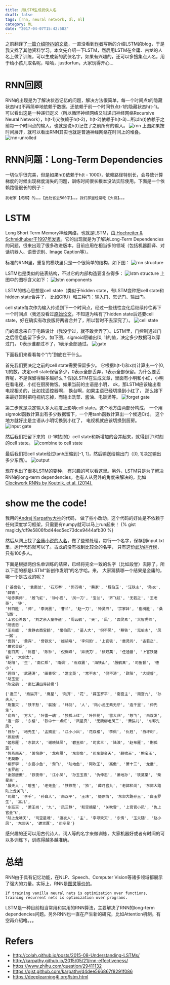 ```yaml
---
title: 用LSTM生成武侠人名
draft: false
tags: [rnn, neural network, dl, ml]
category: ML
date: "2017-04-07T15:42:58Z"
---
```


之前翻译了[一篇介绍RNN的文章](//magicly.me/2017/03/09/iamtrask-anyone-can-code-lstm/)，一直没看到[作者](https://twitter.com/iamtrask)写新的介绍LSTM的blog，于是我又找了其他资料学习。本文先介绍一下LSTM，然后用LSTM在金庸、古龙的人名上做了训练，可以生成新的武侠名字，如果有兴趣的，还可以多搜集点人名，用于给小孩儿取名呢，哈哈，justforfun，大家玩得开心...

<!-- more -->

# RNN回顾
RNN的出现是为了解决状态记忆的问题，解决方法很简单，每一个时间点t的隐藏状态h(t)不再简单地依赖于数据，还依赖于前一个时间节点t-1的隐藏状态h(t-1)。可以看出这是一种递归定义（所以循环神经网络又叫递归神经网络Recursive Neural Network），h(t-1)又依赖于h(t-2)，h(t-2)依赖于h(t-3)...所以h(t)依赖于之前每一个时间点的输入，也就是说h(t)记住了之前所有的输入。
![rnn](//colah.github.io/posts/2015-08-Understanding-LSTMs/img/RNN-rolled.png)
上图如果按时间展开，就可以看出RNN其实也就是普通神经网络在时间上的堆叠。
![rnn-unrolled](//colah.github.io/posts/2015-08-Understanding-LSTMs/img/RNN-unrolled.png)

# RNN问题：Long-Term Dependencies
一切似乎很完美，但是如果h(t)依赖于h(t - 1000)，依赖路径特别长，会导致计算梯度的时候出现梯度消失的问题，训练时间很长根本没法实际使用。下面是一个依赖路径很长的例子：
```
我老家【成都】的。。。【此处省去500字】。。。我们那里经常吃【火锅】。。。
```
# LSTM
Long Short Term Memory神经网络，也就是LSTM，由[ Hochreiter & Schmidhuber于1997年发表](http://deeplearning.cs.cmu.edu/pdfs/Hochreiter97_lstm.pdf)。它的出现就是为了解决Long-Term Dependencies的问题，很来出现了很多改进版本，目前应用在相当多的领域（包括机器翻译、对话机器人、语音识别、Image Caption等）。

标准的RNN里，重复的模块里只是一个很简单的结构，如下图：
![rnn structure](//colah.github.io/posts/2015-08-Understanding-LSTMs/img/LSTM3-SimpleRNN.png)

LSTM也是类似的链表结构，不过它的内部构造要复杂得多：
![lstm structure](//colah.github.io/posts/2015-08-Understanding-LSTMs/img/LSTM3-chain.png)
上图中的图标含义如下：
![lstm components](//colah.github.io/posts/2015-08-Understanding-LSTMs/img/LSTM2-notation.png)

LSTM的核心思想是cell state（类似于hidden state，有LSTM变种把cell state和hidden state合并了， 比如GRU）和三种门：输入门、忘记门、输出门。

cell state每次作为输入传递到下一个时间点，经过一些线性变化后继续传往再下一个时间点（我还没看过[原始论文](http://deeplearning.cs.cmu.edu/pdfs/Hochreiter97_lstm.pdf)，不知道为啥有了hidden state后还要cell state，好在确实有改良版将两者合并了，所以暂时不去深究了）。
![cell state](//colah.github.io/posts/2015-08-Understanding-LSTMs/img/LSTM3-C-line.png)

门的概念来自于电路设计（我没学过，就不敢卖弄了）。LSTM里，门控制通过门之后信息能留下多少。如下图，sigmoid层输出[0, 1]的值，决定多少数据可以穿过门， 0表示谁都过不了，1表示全部通过。
![gate](//colah.github.io/posts/2015-08-Understanding-LSTMs/img/LSTM3-gate.png)

下面我们来看看每个“门”到底在干什么。

首先我们要决定之前的cell state需要保留多少。 它根据h(t-1)和x(t)计算出一个[0, 1]的数，决定cell state保留多少，0表示全部丢弃，1表示全部保留。为什么要丢弃呢，不是保留得越多越好么？假设LSTM在生成文章，里面有小明和小红，小明在看电视，小红在厨房做饭。如果当前的主语是小明， ok，那LSTM应该输出看电视相关的，比如找遥控器啊， 换台啊，如果主语已经切换到小红了， 那么接下来最好暂时把电视机忘掉，而输出洗菜、酱油、电饭煲等。
![forget gate](//colah.github.io/posts/2015-08-Understanding-LSTMs/img/LSTM3-focus-f.png)

第二步就是决定输入多大程度上影响cell state。这个地方由两部分构成， 一个用sigmoid函数计算出有多少数据留下，一个用tanh函数计算出一个候选C(t)。 这个地方就好比是主语从小明切换到小红了， 电视机就应该切换到厨房。
![input gate](//colah.github.io/posts/2015-08-Understanding-LSTMs/img/LSTM3-focus-i.png)

然后我们把留下来的（t-1时刻的）cell state和新增加的合并起来，就得到了t时刻的cell state。
![combine to cell state](//colah.github.io/posts/2015-08-Understanding-LSTMs/img/LSTM3-focus-C.png)

最后我们把cell state经过tanh压缩到[-1, 1]，然后输送给输出门（[0, 1]决定输出多少东西）。
![output](//colah.github.io/posts/2015-08-Understanding-LSTMs/img/LSTM3-focus-o.png)

现在也出了很多LSTM的变种， 有兴趣的可以看[这里](//colah.github.io/posts/2015-08-Understanding-LSTMs/)。另外，LSTM只是为了解决RNN的long-term dependencies，也有人从另外的角度来解决的，比如[Clockwork RNNs by Koutnik, et al. (2014).](http://arxiv.org/pdf/1402.3511v1.pdf)

# show me the code!
我用的[Andrej Karpathy大神](http://karpathy.github.io/2015/05/21/rnn-effectiveness/)的代码， 做了些小改动。这个代码的好处是不依赖于任何深度学习框架，只需要有numpy就可以马上run起来！
{% gist magicly/df9e5806fbd44ed5ec73dce9444afb30 %}

然后从网上找了[金庸小说的人名](http://www.oocities.org/sg/ye_feng_dengmi/h/hucai6-02.htm)，做了些预处理，每行一个名字，保存到input.txt里，运行代码就可以了。古龙的没有找到比较全的名字， 只有这份[武功排行榜](https://tieba.baidu.com/p/1559430344)，只有100多人。

下面是根据两份名单训练的结果，已经将完全一致的名字（比如段誉）去除了，所以下面的都是LSTM“新创作发明”的名字哈。来， 大家猜猜哪一个结果是金庸的， 哪一个是古龙的呢？
```
{'姜曾铁', '袁南兰', '石万奉', '郭万嗔', '蔡家', '程伯芷', '汪铁志', '陈衣', '薛铁', 
'哈赤蔡师', '殷飞虹', '钟小砚', '凤一刀', '宝兰', '齐飞虹', '无若之', '王老英', '钟', 
'钟百胜', '师', '李沅震', '曹兰', '赵一刀', '钟灵四', '宗家妹', '崔树胜', '桑飞西', 
'上官公希轰', '刘之余人童怀道', '周云鹤', '天', '凤', '西灵素', '大智虎师', '阮徒忠', 
'王兆能', '袁铮衣商宝鹤', '常伯凤', '苗人大', '倪不凤', '蔡铁', '无伯志', '凤一弼', 
'曹鹊', '黄宾', '曾铁文', '姬胡峰', '李何豹', '上官铁', '童灵同', '古若之', '慕官景岳', 
'崔百真', '陈官', '陈钟', '倪调峰', '妹沅刀', '徐双英', '任通督', '上官铁褚容', '大剑太', 
'胡阳', '生', '南仁郑', '南调', '石双震', '海铁山', '殷鹤真', '司鱼督', '德小', 
'若四', '武通涛', '田青农', '常尘英', '常不志', '倪不涛', '欧阳', '大提督', '胡玉堂', 
'陈宝鹤', '南仁通四蒋赫侯'}
```
```
{'邀三', '熊猫开', '鹰星', '陆开', '花', '薛玉罗平', '南宫主', '南宫九', '孙夫人',
'荆董灭', '铁不愁', '裴独', '玮剑', '人', '陆小龙王紫无牙', '连千里', '仲先生', 
'俞白', '方大', '叶雷一魂', '独孤上红', '叶怜花', '雷大归', '恕飞', '白双发', 
'邀一郎', '东楼', '铁中十一点红', '凤星真', '无魏柳老凤三', '萧猫儿', '东郭先凤', 
'日孙', '地先生', '孟摘星', '江小小凤', '花双楼', '李佩', '仇珏', '白坏刹', '燕悲情', 
'姬悲雁', '东郭大', '谢晓陆凤', '碧玉伯', '司实三', '陆浪', '赵布雁', '荆孤蓝', 
'怜燕南天', '萧怜静', '龙布雁', '东郭鱼', '司东郭金天', '薛啸天', '熊宝玉', '无莫静',
'柳罗李', '东官小鱼', '渐飞', '陆地鱼', '阿吹王', '高傲', '萧十三', '龙童', '玉罗赵', 
'谢郎唐傲', '铁夜帝', '江小凤', '孙玉玉夜', '仇仲忍', '萧地孙', '铁莫棠', '柴星夫', 
'展夫人', '碧玉', '老无鱼', '铁铁花', '独', '薛月宫九', '老郭和尚', '东郭大路陆上龙关飞', 
'司藏', '李千', '孙白人', '南双平', '王玮', '姬原情', '东郭大路孙玉', '白玉罗生', '高儿', 
'东珏天', '萧王尚', '九', '凤三静', '和空摘星', '关吹雪', '上官官小凤', '仇上官金飞', 
'陆上龙啸天', '司空星魂', '邀衣人', '主', '李寻欢天', '东情', '玉夫随', '赵小凤', '东郭灭', '邀祟厚', '司空星'}
```

感兴趣的还可以用古代诗人、词人等的名字来做训练，大家机器好或者有时间的可以多训练下，训练得越多越准确。

# 总结
RNN由于具有记忆功能，在NLP、Speech、Computer Vision等诸多领域都展示了强大的力量。实际上，RNN是[图灵等价的](http://binds.cs.umass.edu/papers/1995_Siegelmann_Science.pdf)。
```
If training vanilla neural nets is optimization over functions, training recurrent nets is optimization over programs.
```
LSTM是一种目前相当常用和实用的RNN算法，主要解决了RNN的long-term dependencies问题。另外RNN也一直在产生新的研究，比如Attention机制。有空再介绍咯。。。


# Refers
* http://colah.github.io/posts/2015-08-Understanding-LSTMs/
* http://karpathy.github.io/2015/05/21/rnn-effectiveness/
* https://www.zhihu.com/question/29411132
* https://gist.github.com/karpathy/d4dee566867f8291f086
* https://deeplearning4j.org/lstm.html
